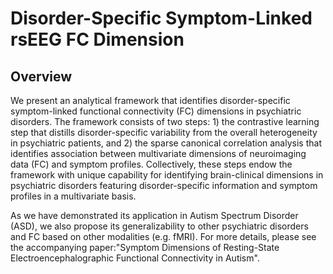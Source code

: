 # Disorder-Specific Symptom-Linked rsEEG FC Dimension

## **Overview**

We present an analytical framework that identifies disorder-specific symptom-linked functional connectivity (FC) dimensions in psychiatric disorders. The framework consists of two steps: 1) the contrastive learning step that distills disorder-specific variability from the overall heterogeneity in psychiatric patients, and 2) the sparse canonical correlation analysis that identifies association between multivariate dimensions of neuroimaging data (FC) and symptom profiles. Collectively, these steps endow the framework with unique capability for identifying brain-clinical dimensions in psychiatric disorders featuring disorder-specific information and symptom profiles in a multivariate basis. 

As we have demonstrated its application in Autism Spectrum Disorder (ASD), we also propose its generalizability to other psychiatric disorders and FC based on other modalities (e.g. fMRI). For more details, please see the accompanying paper:"Symptom Dimensions of Resting-State Electroencephalographic Functional Connectivity in Autism".
